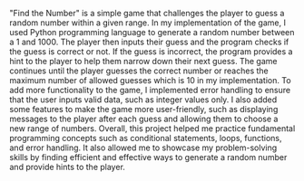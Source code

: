 "Find the Number" is a simple game that challenges the player to guess a random number within a given range.
In my implementation of the game, I used Python programming language to generate a random number between a 1 and 1000.
The player then inputs their guess and the program checks if the guess is correct or not.
If the guess is incorrect, the program provides a hint to the player to help them narrow down their next guess.
The game continues until the player guesses the correct number or reaches the maximum number of allowed guesses which is 10 in my implementation. 
To add more functionality to the game, I implemented error handling to ensure that the user inputs valid data, such as integer values only.
I also added some features to make the game more user-friendly, such as displaying messages to the player after each guess and allowing them to choose a new range of numbers. 
Overall, this project helped me practice fundamental programming concepts such as conditional statements, loops, functions, and error handling.
It also allowed me to showcase my problem-solving skills by finding efficient and effective ways to generate a random number and provide hints to the player.
